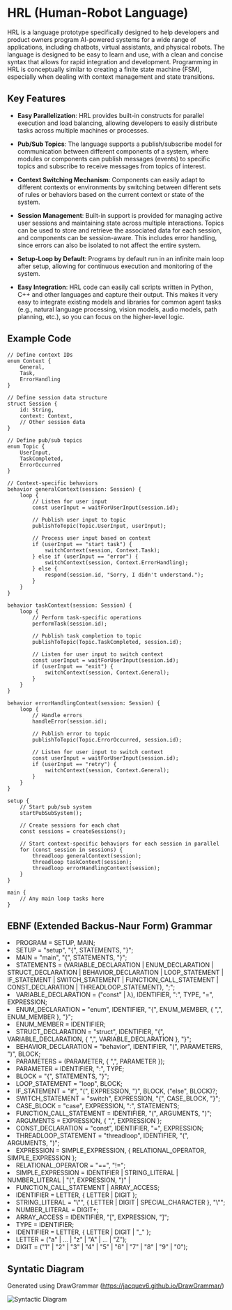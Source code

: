 # HRL (Human-Robot Language)

HRL is a language prototype specifically designed to help developers and product owners program AI-powered systems for a wide range of applications, including chatbots, virtual assistants, and physical robots. The language is designed to be easy to learn and use, with a clean and concise syntax that allows for rapid integration and development. Programming in HRL is conceptually similar to creating a finite state machine (FSM), especially when dealing with context management and state transitions.

## Key Features

- **Easy Parallelization**: HRL provides built-in constructs for parallel execution and load balancing, allowing developers to easily distribute tasks across multiple machines or processes.

- **Pub/Sub Topics**: The language supports a publish/subscribe model for communication between different components of a system, where modules or components can publish messages (events) to specific topics and subscribe to receive messages from topics of interest.

- **Context Switching Mechanism**: Components can easily adapt to different contexts or environments by switching between different sets of rules or behaviors based on the current context or state of the system.

- **Session Management**: Built-in support is provided for managing active user sessions and maintaining state across multiple interactions. Topics can be used to store and retrieve the associated data for each session, and components can be session-aware. This includes error handling, since errors can also be isolated to not affect the entire system.

- **Setup-Loop by Default**: Programs by default run in an infinite main loop after setup, allowing for continuous execution and monitoring of the system.

- **Easy Integration**: HRL code can easily call scripts written in Python, C++ and other languages and capture their output. This makes it very easy to integrate existing models and libraries for common agent tasks (e.g., natural language processing, vision models, audio models, path planning, etc.), so you can focus on the higher-level logic.

## Example Code

```hrl
// Define context IDs
enum Context {
    General,
    Task,
    ErrorHandling
}

// Define session data structure
struct Session {
    id: String,
    context: Context,
    // Other session data
}

// Define pub/sub topics
enum Topic {
    UserInput,
    TaskCompleted,
    ErrorOccurred
}

// Context-specific behaviors
behavior generalContext(session: Session) {
    loop {
        // Listen for user input
        const userInput = waitForUserInput(session.id);

        // Publish user input to topic
        publishToTopic(Topic.UserInput, userInput);

        // Process user input based on context
        if (userInput == "start task") {
            switchContext(session, Context.Task);
        } else if (userInput == "error") {
            switchContext(session, Context.ErrorHandling);
        } else {
            respond(session.id, "Sorry, I didn't understand.");
        }
    }
}

behavior taskContext(session: Session) {
    loop {
        // Perform task-specific operations
        performTask(session.id);

        // Publish task completion to topic
        publishToTopic(Topic.TaskCompleted, session.id);

        // Listen for user input to switch context
        const userInput = waitForUserInput(session.id);
        if (userInput == "exit") {
            switchContext(session, Context.General);
        }
    }
}

behavior errorHandlingContext(session: Session) {
    loop {
        // Handle errors
        handleError(session.id);

        // Publish error to topic
        publishToTopic(Topic.ErrorOccurred, session.id);

        // Listen for user input to switch context
        const userInput = waitForUserInput(session.id);
        if (userInput == "retry") {
            switchContext(session, Context.General);
        }
    }
}

setup {
    // Start pub/sub system
    startPubSubSystem();

    // Create sessions for each chat
    const sessions = createSessions();

    // Start context-specific behaviors for each session in parallel
    for (const session in sessions) {
        threadloop generalContext(session);
        threadloop taskContext(session);
        threadloop errorHandlingContext(session);
    }
}

main {
    // Any main loop tasks here
}

```

## EBNF (Extended Backus-Naur Form) Grammar

<li>PROGRAM = SETUP, MAIN;
<li>SETUP = "setup", "{", STATEMENTS, "}";
<li>MAIN = "main", "{", STATEMENTS, "}";
<li>STATEMENTS = (VARIABLE_DECLARATION | ENUM_DECLARATION | STRUCT_DECLARATION | BEHAVIOR_DECLARATION | LOOP_STATEMENT | IF_STATEMENT | SWITCH_STATEMENT | FUNCTION_CALL_STATEMENT | CONST_DECLARATION | THREADLOOP_STATEMENT), ";";
<li>VARIABLE_DECLARATION = ("const" | λ), IDENTIFIER, ":", TYPE, "=", EXPRESSION;
<li>ENUM_DECLARATION = "enum", IDENTIFIER, "{", ENUM_MEMBER, { ",", ENUM_MEMBER }, "}";
<li>ENUM_MEMBER = IDENTIFIER;
<li>STRUCT_DECLARATION = "struct", IDENTIFIER, "{", VARIABLE_DECLARATION, { ",", VARIABLE_DECLARATION }, "}";
<li>BEHAVIOR_DECLARATION = "behavior", IDENTIFIER, "(", PARAMETERS, ")", BLOCK;
<li>PARAMETERS = (PARAMETER, { ",", PARAMETER });
<li>PARAMETER = IDENTIFIER, ":", TYPE;
<li>BLOCK = "{", STATEMENTS, "}";
<li>LOOP_STATEMENT = "loop", BLOCK;
<li>IF_STATEMENT = "if", "(", EXPRESSION, ")", BLOCK, ("else", BLOCK)?;
<li>SWITCH_STATEMENT = "switch", EXPRESSION, "{", CASE_BLOCK, "}";
<li>CASE_BLOCK = "case", EXPRESSION, ":", STATEMENTS;
<li>FUNCTION_CALL_STATEMENT = IDENTIFIER, "(", ARGUMENTS, ")";
<li>ARGUMENTS = EXPRESSION, { ",", EXPRESSION };
<li>CONST_DECLARATION = "const", IDENTIFIER, "=", EXPRESSION;
<li>THREADLOOP_STATEMENT = "threadloop", IDENTIFIER, "(", ARGUMENTS, ")";
<li>EXPRESSION = SIMPLE_EXPRESSION, { RELATIONAL_OPERATOR, SIMPLE_EXPRESSION };
<li>RELATIONAL_OPERATOR = "==", "!=";
<li>SIMPLE_EXPRESSION = IDENTIFIER | STRING_LITERAL | NUMBER_LITERAL | "(", EXPRESSION, ")" | <li>FUNCTION_CALL_STATEMENT | ARRAY_ACCESS;
<li>IDENTIFIER = LETTER, { LETTER | DIGIT };
<li>STRING_LITERAL = "\"", { LETTER | DIGIT | SPECIAL_CHARACTER }, "\"";
<li>NUMBER_LITERAL = DIGIT+;
<li>ARRAY_ACCESS = IDENTIFIER, "[", EXPRESSION, "]";
<li>TYPE = IDENTIFIER;
<li>IDENTIFIER = LETTER, { LETTER | DIGIT | "_" };
<li>LETTER = ("a" | ... | "z" | "A" | ... | "Z");
<li>DIGIT = ("1" | "2" | "3" | "4" | "5" | "6" | "7" | "8" | "9" | "0");

## Syntatic Diagram

Generated using DrawGrammar (https://jacquev6.github.io/DrawGrammar/)

![Syntactic Diagram](syntactic_diagram.png)